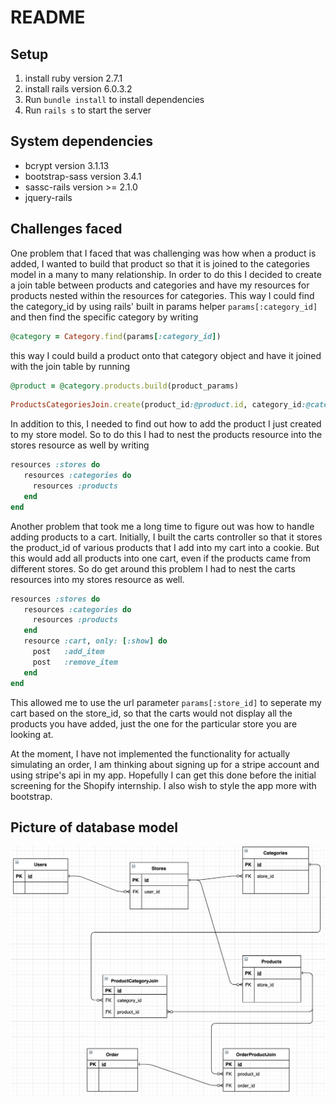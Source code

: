 # README

## Setup
1. install ruby version 2.7.1
2. install rails version 6.0.3.2
3. Run `bundle install` to install dependencies
4. Run `rails s` to start the server

## System dependencies
- bcrypt version 3.1.13
- bootstrap-sass version 3.4.1
- sassc-rails version >= 2.1.0
- jquery-rails

## Challenges faced
One problem that I faced that was challenging was how when a product is added, I wanted to build that product so that it is joined to the categories model in a many to many relationship. In order to do this I decided to create a join table between products and categories and have my resources for products nested within the resources for categories. This way I could find the category_id by using rails' built in params helper `params[:category_id]` and then find the specific category by writing 

```ruby
@category = Category.find(params[:category_id])
```
this way I could build a product onto that category object and have it joined with the join table by running

```ruby
@product = @category.products.build(product_params)
```

```ruby
ProductsCategoriesJoin.create(product_id:@product.id, category_id:@category.id)
```

In addition to this, I needed to find out how to add the product I just created to my store model. So to do this I had to nest the products resource into the stores resource as well by writing 

```ruby
resources :stores do
   resources :categories do
     resources :products
   end
end
```

Another problem that took me a long time to figure out was how to handle adding products to a cart. Initially, I built the carts controller so that it stores the product_id of various products that I add into my cart into a cookie. But this would add all products into one cart, even if the products came from different stores. So do get around this problem I had to nest the carts resources into my stores resource as well.

```ruby
resources :stores do
   resources :categories do
     resources :products
   end
   resource :cart, only: [:show] do
     post   :add_item
     post   :remove_item
   end
end
```

This allowed me to use the url parameter `params[:store_id]` to seperate my cart based on the store_id, so that the carts would not display all the products you have added, just the one for the particular store you are looking at. 

At the moment, I have not implemented the functionality for actually simulating an order, I am thinking about signing up for a stripe account and using stripe's api in my app. Hopefully I can get this done before the initial screening for the Shopify internship. I also wish to style the app more with bootstrap.

## Picture of database model
!["URLs page"](https://github.com/RishBar/shoppingfy/blob/master/docs/shoppingfy-model.png?raw=true)


